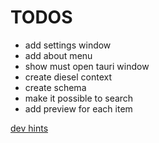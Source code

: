 # TODOS
- add settings window
- add about menu
- show must open tauri window
- create diesel context
- create schema
- make it possible to search
- add preview for each item

[dev hints](./dev-hints.md)